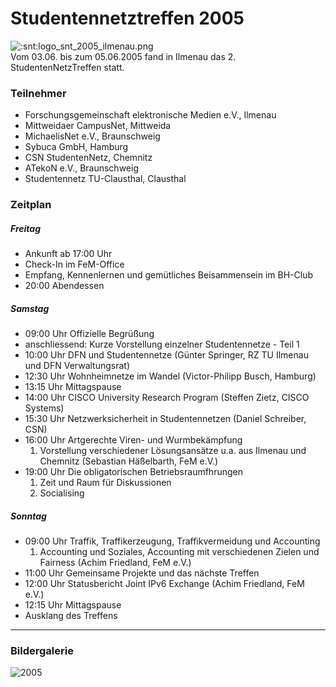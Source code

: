 # Studentennetztreffen 2005

![:snt:logo_snt_2005_ilmenau.png](/snt/logo_snt_2005_ilmenau.png)\
Vom 03.06. bis zum 05.06.2005 fand in Ilmenau das 2.
StudentenNetzTreffen statt.

### Teilnehmer

-   Forschungsgemeinschaft elektronische Medien e.V., Ilmenau
-   Mittweidaer CampusNet, Mittweida
-   MichaelisNet e.V., Braunschweig
-   Sybuca GmbH, Hamburg
-   CSN StudentenNetz, Chemnitz
-   ATekoN e.V., Braunschweig
-   Studentennetz TU-Clausthal, Clausthal

### Zeitplan

##### Freitag

-   Ankunft ab 17:00 Uhr
-   Check-In im FeM-Office
-   Empfang, Kennenlernen und gemütliches Beisammensein im BH-Club
-   20:00 Abendessen

##### Samstag

-   09:00 Uhr Offizielle Begrüßung
-   anschliessend: Kurze Vorstellung einzelner Studentennetze - Teil 1
-   10:00 Uhr DFN und Studentennetze (Günter Springer, RZ TU Ilmenau und
    DFN Verwaltungsrat)
-   12:30 Uhr Wohnheimnetze im Wandel (Victor-Philipp Busch, Hamburg)
-   13:15 Uhr Mittagspause
-   14:00 Uhr CISCO University Research Program (Steffen Zietz, CISCO
    Systems)
-   15:30 Uhr Netzwerksicherheit in Studentennetzen (Daniel Schreiber,
    CSN)
-   16:00 Uhr Artgerechte Viren- und Wurmbekämpfung
    1.  Vorstellung verschiedener Lösungsansätze u.a. aus Ilmenau und
        Chemnitz (Sebastian Häßelbarth, FeM e.V.)
-   19:00 Uhr Die obligatorischen Betriebsraumfhrungen
    1.  Zeit und Raum für Diskussionen
    2.  Socialising

##### Sonntag

-   09:00 Uhr Traffik, Traffikerzeugung, Traffikvermeidung und
    Accounting
    1.  Accounting und Soziales, Accounting mit verschiedenen Zielen und
        Fairness (Achim Friedland, FeM e.V.)
-   11:00 Uhr Gemeinsame Projekte und das nächste Treffen
-   12:00 Uhr Statusbericht Joint IPv6 Exchange (Achim Friedland, FeM
    e.V.)
-   12:15 Uhr Mittagspause
-   Ausklang des Treffens

------------------------------------------------------------------------

### Bildergalerie

![2005](/gallery>snt/2005)

